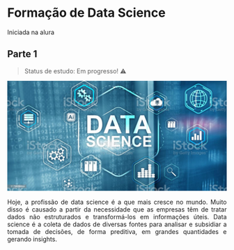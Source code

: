 # Formação de Data Science

  Iniciada na alura

## Parte 1

> Status de estudo: Em progresso! :warning:


<img src="https://github.com/andreluis29/estudo-data-science/blob/main/assets/datascienceimg.jpg">

<p align="justify">Hoje, a profissão de data science é a que mais cresce no mundo. Muito disso é causado a partir da necessidade que as empresas têm de tratar dados não estruturados e transformá-los em informações úteis. Data science é a coleta de dados de diversas fontes para analisar e subsidiar a tomada de decisões, de forma preditiva, em grandes quantidades e gerando insights.</p>